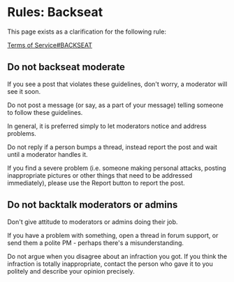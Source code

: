 Rules: Backseat
============



This page exists as a clarification for the following rule:

[Terms of Service#BACKSEAT](/rules/terms-of-service/#backseat)

## Do not backseat moderate

If you see a post that violates these guidelines, don't worry, a moderator will see it soon.  

Do not post a message (or say, as a part of your message) telling someone to follow these guidelines.  

In general, it is preferred simply to let moderators notice and address problems. 

Do not reply if a person bumps a thread, instead report the post and wait until a moderator handles it.

If you find a severe problem (i.e. someone making personal attacks, posting inappropriate pictures or other things that need to be addressed immediately), 
please use the Report button to report the post.

## Do not backtalk moderators or admins

Don't give attitude to moderators or admins doing their job. 

If you have a problem with something, open a thread in forum support, or send them a polite PM - perhaps there's a misunderstanding. 

Do not argue when you disagree about an infraction you got. If you think the infraction is totally inappropriate, contact the person who gave it to you politely and describe your opinion precisely.